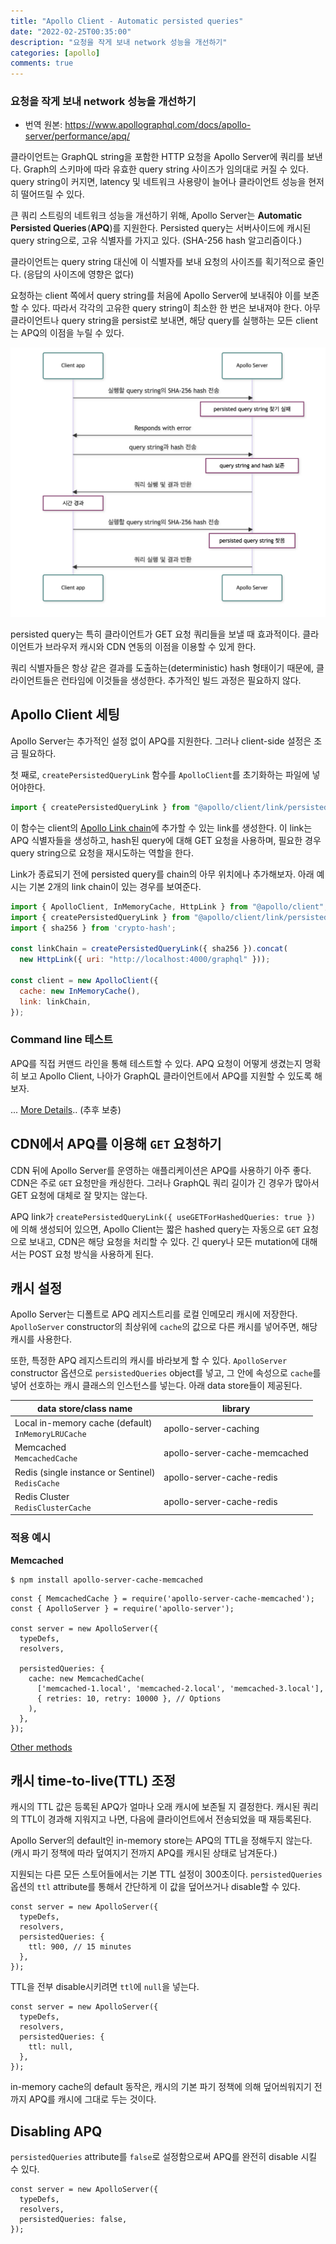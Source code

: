 ```yaml
---
title: "Apollo Client - Automatic persisted queries"
date: "2022-02-25T00:35:00"
description: "요청을 작게 보내 network 성능을 개선하기"
categories: [apollo]
comments: true
---
```


### 요청을 작게 보내 network 성능을 개선하기

- 번역 원본: https://www.apollographql.com/docs/apollo-server/performance/apq/

클라이언트는 GraphQL string을 포함한 HTTP 요청을 Apollo Server에 쿼리를 보낸다. Graph의 스키마에 따라 유효한 query string 사이즈가 임의대로 커질 수 있다. query string이 커지면, latency 및 네트워크 사용량이 늘어나 클라이언트 성능을 현저히 떨어뜨릴 수 있다.

큰 쿼리 스트링의 네트워크 성능을 개선하기 위해, Apollo Server는 **Automatic Persisted Queries** (**APQ**)를 지원한다. Persisted query는 서버사이드에 캐시된 query string으로, 고유 식별자를 가지고 있다. (SHA-256 hash 알고리즘이다.)

클라이언트는 query string 대신에 이 식별자를 보내 요청의 사이즈를 획기적으로 줄인다. (응답의 사이즈에 영향은 없다)

요청하는 client 쪽에서 query string를 처음에 Apollo Server에 보내줘야 이를 보존할 수 있다. 따라서 각각의 고유한 query string이 최소한 한 번은 보내져야 한다. 아무 클라이언트나 query string을 persist로 보내면, 해당 query를 실행하는 모든 client는 APQ의 이점을 누릴 수 있다.

![APQ](../../assets/automatic-persisted-query/apq.png)

persisted query는 특히 클라이언트가 GET 요청 쿼리들을 보낼 때 효과적이다. 클라이언트가 브라우저 캐시와 CDN 연동의 이점을 이용할 수 있게 한다.

쿼리 식별자들은 항상 같은 결과를 도출하는(deterministic) hash 형태이기 때문에, 클라이언트들은 런타임에 이것들을 생성한다. 추가적인 빌드 과정은 필요하지 않다.

## Apollo Client 세팅

Apollo Server는 추가적인 설정 없이 APQ를 지원한다. 그러나 client-side 설정은 조금 필요하다.

첫 째로, `createPersistedQueryLink` 함수를 `ApolloClient`를 초기화하는 파일에 넣어야한다.

```jsx
import { createPersistedQueryLink } from "@apollo/client/link/persisted-queries";
```

이 함수는 client의 [Apollo Link chain](https://www.apollographql.com/docs/react/api/link/introduction/)에 추가할 수 있는 link를 생성한다. 이 link는 APQ 식별자들을 생성하고, hash된 query에 대해 GET 요청을 사용하며, 필요한 경우 query string으로 요청을 재시도하는 역할을 한다.

Link가 종료되기 전에 persisted query를 chain의 아무 위치에나 추가해보자. 아래 예시는 기본 2개의 link chain이 있는 경우를 보여준다.

```jsx
import { ApolloClient, InMemoryCache, HttpLink } from "@apollo/client";
import { createPersistedQueryLink } from "@apollo/client/link/persisted-queries";
import { sha256 } from 'crypto-hash';

const linkChain = createPersistedQueryLink({ sha256 }).concat(
  new HttpLink({ uri: "http://localhost:4000/graphql" }));

const client = new ApolloClient({
  cache: new InMemoryCache(),
  link: linkChain,
});
```

### Command line 테스트

APQ를 직접 커맨드 라인을 통해 테스트할 수 있다. APQ 요청이 어떻게 생겼는지 명확히 보고 Apollo Client, 나아가 GraphQL 클라이언트에서 APQ를 지원할 수 있도록 해보자.

... [More Details](https://www.apollographql.com/docs/apollo-server/performance/apq/#command-line-testing).. (추후 보충)

## CDN에서 APQ를 이용해 `GET` 요청하기

CDN 뒤에 Apollo Server를 운영하는 애플리케이션은 APQ를 사용하기 아주 좋다. CDN은 주로 `GET` 요청만을 캐싱한다. 그러나 GraphQL 쿼리 길이가 긴 경우가 많아서 GET 요청에 대체로 잘 맞지는 않는다.

APQ link가 `createPersistedQueryLink({ useGETForHashedQueries: true })` 에 의해 생성되어 있으면, Apollo Client는 짧은 hashed query는 자동으로 `GET` 요청으로 보내고, CDN은 해당 요청을 처리할 수 있다. 긴 query나 모든 mutation에 대해서는 POST 요청 방식을 사용하게 된다.

## 캐시 설정

Apollo Server는 디폴트로 APQ 레지스트리를 로컬 인메모리 캐시에 저장한다. `ApolloServer` constructor의 최상위에 `cache`의 값으로 다른 캐시를 넣어주면, 해당 캐시를 사용한다.

또한, 특정한 APQ 레지스트리의 캐시를 바라보게 할 수 있다. `ApolloServer` constructor 옵션으로 `persistedQueries` object를 넣고, 그 안에 속성으로 `cache`를 넣어 선호하는 캐시 클래스의 인스턴스를 넣는다. 아래 data store들이 제공된다.

| data store/class name | library |
| --- | --- |
| Local in-memory cache (default)<br>`InMemoryLRUCache` | apollo-server-caching |
| Memcached<br>`MemcachedCache` | apollo-server-cache-memcached |
| Redis (single instance or Sentinel)<br>`RedisCache` | apollo-server-cache-redis |
| Redis Cluster<br>`RedisClusterCache` | apollo-server-cache-redis |

### 적용 예시

**Memcached**
```tsx
$ npm install apollo-server-cache-memcached
```

```tsx
const { MemcachedCache } = require('apollo-server-cache-memcached');
const { ApolloServer } = require('apollo-server');

const server = new ApolloServer({
  typeDefs,
  resolvers,

  persistedQueries: {
    cache: new MemcachedCache(
      ['memcached-1.local', 'memcached-2.local', 'memcached-3.local'],
      { retries: 10, retry: 10000 }, // Options
    ),
  },
});
```

[Other methods](https://www.apollographql.com/docs/apollo-server/performance/apq/#cache-configuration)

## 캐시 time-to-live(TTL) 조정

캐시의 TTL 값은 등록된 APQ가 얼마나 오래 캐시에 보존될 지 결정한다. 캐시된 쿼리의 TTL이 경과해 지워지고 나면, 다음에 클라이언트에서 전송되었을 때 재등록된다. 

Apollo Server의 default인 in-memory store는 APQ의 TTL을 정해두지 않는다. (캐시 파기 정책에 따라 덮여지기 전까지 APQ를 캐시된 상태로 남겨둔다.) 

지원되는 다른 모든 스토어들에서는 기본 TTL 설정이 300초이다. `persistedQueries` 옵션의 `ttl` attribute를 통해서 간단하게 이 값을 덮어쓰거나 disable할 수 있다. 

```tsx
const server = new ApolloServer({
  typeDefs,
  resolvers,
  persistedQueries: {
    ttl: 900, // 15 minutes
  },
});
```

TTL을 전부 disable시키려면 `ttl`에 `null`을 넣는다.

```tsx
const server = new ApolloServer({
  typeDefs,
  resolvers,
  persistedQueries: {
    ttl: null,
  },
});
```

in-memory cache의 default 동작은, 캐시의 기본 파기 정책에 의해 덮어씌워지기 전까지 APQ를 캐시에 그대로 두는 것이다.

## Disabling APQ

`persistedQueries` attribute를 `false`로 설정함으로써 APQ를 완전히 disable 시킬 수 있다.

```tsx
const server = new ApolloServer({
  typeDefs,
  resolvers,
  persistedQueries: false,
});
```